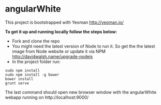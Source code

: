 # angularWhite
This project is bootstrapped with Yeoman http://yeoman.io/

**To get it up and running locally follow the steps below:**
- Fork and clone the repo
- You might need the latest version of Node to run it. So get the the latest image from Node website or update it via NPM http://davidwalsh.name/upgrade-nodejs
- In the project folder run:

```
sudo npm install
sudo npm install -g bower
bower install
grunt serve
```

The last command should open new browser window with the angularWhite webapp running on http://localhost:9000/
